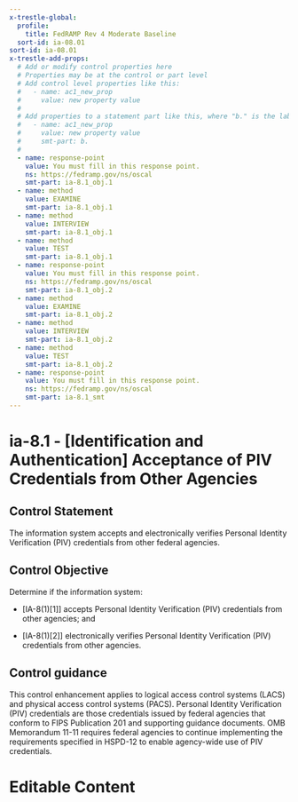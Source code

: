 ```yaml
---
x-trestle-global:
  profile:
    title: FedRAMP Rev 4 Moderate Baseline
  sort-id: ia-08.01
sort-id: ia-08.01
x-trestle-add-props:
  # Add or modify control properties here
  # Properties may be at the control or part level
  # Add control level properties like this:
  #   - name: ac1_new_prop
  #     value: new property value
  #
  # Add properties to a statement part like this, where "b." is the label of the target statement part
  #   - name: ac1_new_prop
  #     value: new property value
  #     smt-part: b.
  #
  - name: response-point
    value: You must fill in this response point.
    ns: https://fedramp.gov/ns/oscal
    smt-part: ia-8.1_obj.1
  - name: method
    value: EXAMINE
    smt-part: ia-8.1_obj.1
  - name: method
    value: INTERVIEW
    smt-part: ia-8.1_obj.1
  - name: method
    value: TEST
    smt-part: ia-8.1_obj.1
  - name: response-point
    value: You must fill in this response point.
    ns: https://fedramp.gov/ns/oscal
    smt-part: ia-8.1_obj.2
  - name: method
    value: EXAMINE
    smt-part: ia-8.1_obj.2
  - name: method
    value: INTERVIEW
    smt-part: ia-8.1_obj.2
  - name: method
    value: TEST
    smt-part: ia-8.1_obj.2
  - name: response-point
    value: You must fill in this response point.
    ns: https://fedramp.gov/ns/oscal
    smt-part: ia-8.1_smt
---
```


# ia-8.1 - \[Identification and Authentication\] Acceptance of PIV Credentials from Other Agencies

## Control Statement

The information system accepts and electronically verifies Personal Identity Verification (PIV) credentials from other federal agencies.

## Control Objective

Determine if the information system:

- \[IA-8(1)[1]\] accepts Personal Identity Verification (PIV) credentials from other agencies; and

- \[IA-8(1)[2]\] electronically verifies Personal Identity Verification (PIV) credentials from other agencies.

## Control guidance

This control enhancement applies to logical access control systems (LACS) and physical access control systems (PACS). Personal Identity Verification (PIV) credentials are those credentials issued by federal agencies that conform to FIPS Publication 201 and supporting guidance documents. OMB Memorandum 11-11 requires federal agencies to continue implementing the requirements specified in HSPD-12 to enable agency-wide use of PIV credentials.

# Editable Content

<!-- Make additions and edits below -->
<!-- The above represents the contents of the control as received by the profile, prior to additions. -->
<!-- If the profile makes additions to the control, they will appear below. -->
<!-- The above markdown may not be edited but you may edit the content below, and/or introduce new additions to be made by the profile. -->
<!-- If there is a yaml header at the top, parameter values may be edited. Use --set-parameters to incorporate the changes during assembly. -->
<!-- The content here will then replace what is in the profile for this control, after running profile-assemble. -->
<!-- The added parts in the profile for this control are below.  You may edit them and/or add new ones. -->
<!-- Each addition must have a heading either of the form ## Control my_addition_name -->
<!-- or ## Part a. (where the a. refers to one of the control statement labels.) -->
<!-- "## Control" parts are new parts added after the statement part. -->
<!-- "## Part" parts are new parts added into the top-level statement part with that label. -->
<!-- Subparts may be added with nested hash levels of the form ### My Subpart Name -->
<!-- underneath the parent ## Control or ## Part being added -->
<!-- See https://ibm.github.io/compliance-trestle/tutorials/ssp_profile_catalog_authoring/ssp_profile_catalog_authoring for guidance. -->
